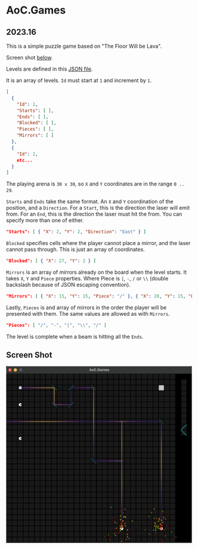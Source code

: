 # AoC.Games

## 2023.16

This is a simple puzzle game based on "The Floor Will be Lava".

Screen shot <a href="#screenshot">below</a>.

Levels are defined in this [JSON file](Games/Deflectors/Levels/levels.json).

It is an array of levels. `Id` must start at `1` and increment by `1`.

```json
[
  {
    "Id": 1,
    "Starts": [ ],
    "Ends": [ ],
    "Blocked": [ ],
    "Pieces": [ ],
    "Mirrors": [ ]
  },
  {
    "Id": 2,
    etc...
  }
]
```

The playing arena is `30 x 30`, so `X` and `Y` coordinates are in the range `0 .. 29`.

`Starts` and `Ends` take the same format. An `X` and `Y` coordination of the position, and a `Direction`. For a `Start`, this is the direction the laser will emit from.
For an `End`, this is the direction the laser must hit the from. You can specify more than one of either.

```json
"Starts": [ { "X": 2, "Y": 2, "Direction": "East" } ]
```

`Blocked` specifies cells where the player cannot place a mirror, and the laser cannot pass through. This is just an array of coordinates.

```json
"Blocked": [ { "X": 27, "Y": 2 } ]
```

`Mirrors` is an array of mirrors already on the board when the level starts. It takes `X`, `Y` and `Piece` properties.
Where Piece is `|`, `-`, `/` or `\\` (double backslash because of JSON escaping convention).

```json
"Mirrors": [ { "X": 15, "Y": 15, "Piece": "/" }, { "X": 20, "Y": 15, "Piece": "\\" } ]
```

Lastly, `Pieces` is and array of mirrors in the order the player will be presented with them. The same values are allowed as with `Mirrors`.

```json
"Pieces": [ "/", "-", "|", "\\", "/" ]
```

The level is complete when a beam is hitting all the `Ends`.

<a id="screenshot"></a>
## Screen Shot

![ScreenShot](ScreenShots/Deflectors.png)

